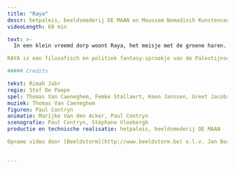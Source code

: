 ```yaml
---
title: "Raya"
descr: hetpaleis, beeldsmederij DE MAAN en Moussem Nomadisch Kunstencentrum
videoLength: 68 min

text: >-
  In een klein vreemd dorp woont Raya, het meisje met de groene haren. Zij is de laatste overlevende van de groenharigen. Raya wil op zoek naar haar ouders, die ooit verbannen zijn uit het dorp. Niemand weet waarom. Of niemand zegt waarom. Met de hulp van haar vriendin Nana start ze de zoektocht die haar op verrassende en bizarre plekken brengt …

RAYA is een filosofisch en politiek fantasy-sprookje van de Palestijnse theatermaker en auteur Rimah Jabr. Ze verwerkt haar politieke achtergrond tot een hedendaagse, geestige, absurde maar vooral diepzinnige vertelling.

##### Credits

tekst: Rimah Jabr  
regie: Stef De Paepe  
spel: Thomas Van Caeneghem, Femke Stallaert, Koen Janssen, Greet Jacobs  
muziek: Thomas Van Caeneghem  
figuren: Paul Contryn  
animatie: Marijke Van den Acker, Paul Contryn  
scenografie: Paul Contryn, Stéphane Vloebergh  
productie en technische realisatie: hetpaleis, beeldsmederij DE MAAN

Opname video door [Beeldstorm](http://www.beeldstorm.be) o.l.v. Jan Bosteels  

‍
---
```

